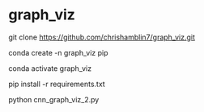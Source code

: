 # graph_viz

git clone https://github.com/chrishamblin7/graph_viz.git

conda create -n graph_viz pip

conda activate graph_viz

pip install -r requirements.txt

python cnn_graph_viz_2.py
